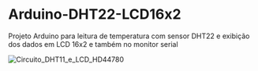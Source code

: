 # Arduino-DHT22-LCD16x2
Projeto Arduino para leitura de temperatura com sensor DHT22 e exibição dos dados em LCD 16x2 e também no monitor serial

![Circuito_DHT11_e_LCD_HD44780](https://user-images.githubusercontent.com/49736834/68554144-33492280-0405-11ea-9db0-1ebd85e0d787.png)
